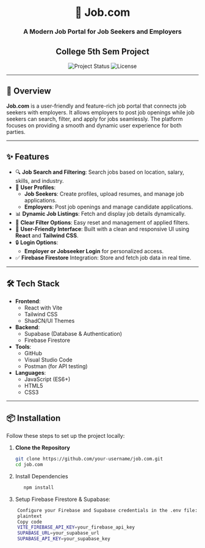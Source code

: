 <h1 align="center">💼 Job.com</h1>
<h3 align="center">A Modern Job Portal for Job Seekers and Employers</h3>
<h2 align="center">College 5th Sem Project </h2>
<p align="center">
  <img src="https://img.shields.io/badge/Project-Active-brightgreen" alt="Project Status">
  <img src="https://img.shields.io/badge/License-MIT-blue" alt="License">
</p>

---

## 🚀 Overview

**Job.com** is a user-friendly and feature-rich job portal that connects job seekers with employers. It allows employers to post job openings while job seekers can search, filter, and apply for jobs seamlessly. The platform focuses on providing a smooth and dynamic user experience for both parties.

---

## ✨ Features

- 🔍 **Job Search and Filtering**: Search jobs based on location, salary, skills, and industry.
- 📝 **User Profiles**:
   - **Job Seekers**: Create profiles, upload resumes, and manage job applications.
   - **Employers**: Post job openings and manage candidate applications.
- 📊 **Dynamic Job Listings**: Fetch and display job details dynamically.
- 🧩 **Clear Filter Options**: Easy reset and management of applied filters.
- 🌟 **User-Friendly Interface**: Built with a clean and responsive UI using **React** and **Tailwind CSS**.
- 🔒 **Login Options**:
   - **Employer or Jobseeker Login** for personalized access.
- ✅ **Firebase Firestore** Integration: Store and fetch job data in real time.

---

## 🛠️ Tech Stack

- **Frontend**:
  - React with Vite
  - Tailwind CSS
  - ShadCN/UI Themes
- **Backend**:
  - Supabase (Database & Authentication)
  - Firebase Firestore
- **Tools**:
  - GitHub
  - Visual Studio Code
  - Postman (for API testing)
- **Languages**:
  - JavaScript (ES6+)
  - HTML5
  - CSS3

---

## 📦 Installation

Follow these steps to set up the project locally:

1. **Clone the Repository**  
   ```bash
   git clone https://github.com/your-username/job.com.git
   cd job.com
2. Install Dependencies
   ```bash
      npm install
4. Setup Firebase Firestore & Supabase:

```bash
    Configure your Firebase and Supabase credentials in the .env file:
    plaintext
    Copy code
    VITE_FIREBASE_API_KEY=your_firebase_api_key
    SUPABASE_URL=your_supabase_url
    SUPABASE_API_KEY=your_supabase_key
